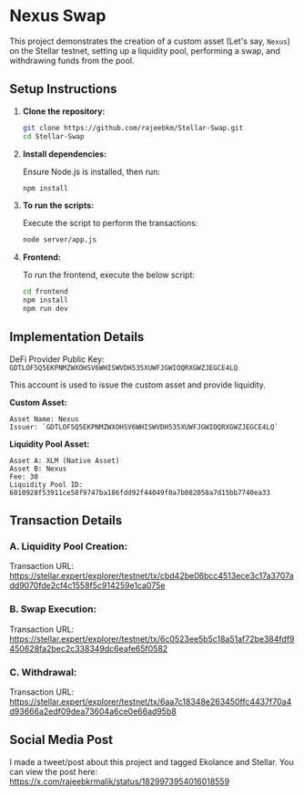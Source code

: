 # Nexus Swap

This project demonstrates the creation of a custom asset (Let's say, `Nexus`) on the Stellar testnet, setting up a liquidity pool, performing a swap, and withdrawing funds from the pool.

## Setup Instructions

1. **Clone the repository:**

   ```bash
   git clone https://github.com/rajeebkm/Stellar-Swap.git
   cd Stellar-Swap
   ```

2. **Install dependencies:**

    Ensure Node.js is installed, then run:

   ```bash
   npm install
   ```
3. **To run the scripts:**

    Execute the script to perform the transactions:

    ```bash
    node server/app.js
    ```
4. **Frontend:**

    To run the frontend, execute the below script:

    ```bash
    cd frontend
    npm install
    npm run dev
    ```

## Implementation Details

DeFi Provider Public Key: `GDTLOF5Q5EKPNMZWXOHSV6WHISWVDH535XUWFJGWIOQRXGWZJEGCE4LQ`

This account is used to issue the custom asset and provide liquidity.

**Custom Asset:**

```
Asset Name: Nexus
Issuer: `GDTLOF5Q5EKPNMZWXOHSV6WHISWVDH535XUWFJGWIOQRXGWZJEGCE4LQ`
```

**Liquidity Pool Asset:**

```
Asset A: XLM (Native Asset)
Asset B: Nexus
Fee: 30
Liquidity Pool ID: 6010928f53911ce58f9747ba186fdd92f44049f0a7b082058a7d15bb7740ea33
```

## Transaction Details

### A. Liquidity Pool Creation:

Transaction URL: https://stellar.expert/explorer/testnet/tx/cbd42be06bcc4513ece3c17a3707add9070fde2cf4c1558f5c914259e1ca075e

### B. Swap Execution:

Transaction URL: https://stellar.expert/explorer/testnet/tx/6c0523ee5b5c18a51af72be384fdf9450628fa2bec2c338349dc6eafe65f0582

### C. Withdrawal:

Transaction URL: https://stellar.expert/explorer/testnet/tx/6aa7c18348e263450ffc4437f70a4d93666a2edf09dea73604a6ce0e66ad95b8

## Social Media Post

I made a tweet/post about this project and tagged Ekolance and Stellar. You can view the post here: https://x.com/rajeebkrmalik/status/1829973954016018559
